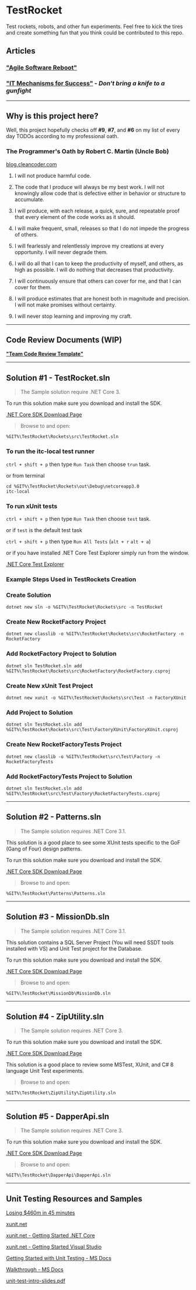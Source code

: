 # TestRocket

Test rockets, robots, and other fun experiments. Feel free to kick the tires and create something fun that you think could be contributed to this repo.

## Articles

### **["Agile Software Reboot"](Docs/agile-software-reboot.pdf)**

### **["IT Mechanisms for Success"](Docs/choose-your-weapon.pdf)** - _Don't bring a knife to a gunfight_

---

## Why is this project here?

Well, this project hopefully checks off **#9**, **#7**, and **#6** on my list of every day TODOs according to my professional oath.

### The Programmer's Oath by Robert C. Martin (Uncle Bob)

[blog.cleancoder.com](https://blog.cleancoder.com/uncle-bob/2015/11/18/TheProgrammersOath.html)

1. I will not produce harmful code.

2. The code that I produce will always be my best work. I will not knowingly allow code that is defective either in behavior or structure to accumulate.

3. I will produce, with each release, a quick, sure, and repeatable proof that every element of the code works as it should.

4. I will make frequent, small, releases so that I do not impede the progress of others.

5. I will fearlessly and relentlessly improve my creations at every opportunity. I will never degrade them.

6. I will do all that I can to keep the productivity of myself, and others, as high as possible. I will do nothing that decreases that productivity.

7. I will continuously ensure that others can cover for me, and that I can cover for them.

8. I will produce estimates that are honest both in magnitude and precision. I will not make promises without certainty.

9. I will never stop learning and improving my craft.

---

## Code Review Documents (WIP)

**["Team Code Review Template"](Docs/code-review-template.md)**

---

## Solution #1 - TestRocket.sln

> The Sample solution require .NET Core 3.

To run this solution make sure you download and install the SDK.

[.NET Core SDK Download Page](https://dotnet.microsoft.com/download/dotnet-core/3.0)

> Browse to and open:

```shell
%GIT%\TestRocket\Rockets\src\TestRocket.sln
```

### To run the itc-local test runner

`ctrl + shift + p` then type `Run Task` then choose `trun` task.

or from terminal

```shell
cd %GIT%\TestRocket\Rockets\out\Debug\netcoreapp3.0
itc-local
```

### To run xUnit tests

`ctrl + shift + p` then type `Run Task` then choose `test` task.

or if `test` is the default test task

`ctrl + shift + p` then type `Run All Tests` (`alt + r` `alt + a`)

or if you have installed .NET Core Test Explorer simply run from the window.

[.NET Core Test Explorer](https://marketplace.visualstudio.com/items?itemName=formulahendry.dotnet-test-explorer)

### Example Steps Used in TestRockets Creation

### Create Solution

```shell
dotnet new sln -o %GIT%\TestRocket\Rockets\src -n TestRocket
```

### Create New RocketFactory Project

```shell
dotnet new classlib -o %GIT%\TestRocket\Rockets\src\RocketFactory -n RocketFactory
```

### Add RocketFactory Project to Solution

```shell
dotnet sln TestRocket.sln add %GIT%\TestRocket\Rockets\src\RocketFactory\RocketFactory.csproj
```

### Create New xUnit Test Project

```shell
dotnet new xunit -o %GIT%\TestRocket\Rockets\src\Test -n FactoryXUnit
```

### Add Project to Solution

```shell
dotnet sln TestRocket.sln add %GIT%\TestRocket\Rockets\src\Test\FactoryXUnit\FactoryXUnit.csproj
```

### Create New RocketFactoryTests Project

```shell
dotnet new classlib -o %GIT%\TestRocket\src\Test\Factory -n RocketFactoryTests
```

### Add RocketFactoryTests Project to Solution

```shell
dotnet sln TestRocket.sln add %GIT%\TestRocket\src\Test\Factory\RocketFactoryTests.csproj
```

---

## Solution #2 - Patterns.sln

> The Sample solution requires .NET Core 3.1.

This solution is a good place to see some XUnit tests specific to the GoF (Gang of Four) design patterns.

To run this solution make sure you download and install the SDK.

[.NET Core SDK Download Page](https://dotnet.microsoft.com/download/dotnet-core/3.1)

> Browse to and open:

```shell
%GIT%\TestRocket\Patterns\Patterns.sln
```

---

## Solution #3 - MissionDb.sln

> The Sample solution requires .NET Core 3.1.

This solution contains a SQL Server Project (You will need SSDT tools installed with VS) and Unit Test project for the Database.

To run this solution make sure you download and install the SDK.

[.NET Core SDK Download Page](https://dotnet.microsoft.com/download/dotnet-core/3.1)

> Browse to and open:

```shell
%GIT%\TestRocket\MissionDb\MissionDb.sln
```

---

## Solution #4 - ZipUtility.sln

> The Sample solution requires .NET Core 3.

To run this solution make sure you download and install the SDK.

[.NET Core SDK Download Page](https://dotnet.microsoft.com/download/dotnet-core/3.0)

This solution is a good place to review some MSTest, XUnit, and C# 8 language Unit Test experiments.

> Browse to and open:

```shell
%GIT%\TestRocket\ZipUtility\ZipUtility.sln
```

---

## Solution #5 - DapperApi.sln

> The Sample solution requires .NET Core 3.

To run this solution make sure you download and install the SDK.

[.NET Core SDK Download Page](https://dotnet.microsoft.com/download/dotnet-core/3.0)

> Browse to and open:

```shell
%GIT%\TestRocket\DapperApi\DapperApi.sln
```

---

## Unit Testing Resources and Samples

[Losing $460m in 45 minutes](https://www.bugsnag.com/blog/bug-day-460m-loss)

[xunit.net](https://xunit.net/)

[xunit.net - Getting Started .NET Core](https://xunit.net/docs/getting-started/netcore/cmdline)

[xunit.net - Getting Started Visual Studio](https://xunit.net/docs/getting-started/netfx/visual-studio)

[Getting Started with Unit Testing - MS Docs](https://docs.microsoft.com/en-us/visualstudio/test/getting-started-with-unit-testing?view=vs-2019)

[Walkthrough - MS Docs](https://docs.microsoft.com/en-us/visualstudio/test/walkthrough-creating-and-running-unit-tests-for-managed-code?view=vs-2019)

[unit-test-intro-slides.pdf](unit-test-intro-slides.pdf)